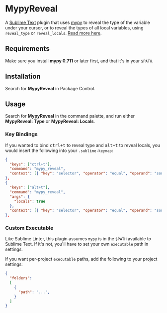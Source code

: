 # MypyReveal

A [Sublime Text](http://www.sublimetext.com/) plugin that uses [mypy](https://mypy.readthedocs.io/en/stable/) to reveal the type of the variable under your cursor, or to reveal the types of all local variables, using `reveal_type` or `reveal_locals`. [Read more here](https://mypy.readthedocs.io/en/latest/cheat_sheet_py3.html#when-you-re-puzzled-or-when-things-are-complicated).

## Requirements

Make sure you install **mypy 0.711** or later first, and that it's in your `$PATH`.

## Installation

Search for **MypyReveal** in Package Control.

## Usage

Search for **MypyReveal** in the command palette, and run either **MypyReveal: Type** or **MypyReveal: Locals**.

### Key Bindings

If you wanted to bind <kbd>ctrl+t</kbd> to reveal type and <kbd>alt+t</kbd> to reveal locals, you would insert the following into your `.sublime-keymap`:

```json
{
  "keys": ["ctrl+t"],
  "command": "mypy_reveal",
  "context": [{ "key": "selector", "operator": "equal", "operand": "source.python" }]
},
{
  "keys": ["alt+t"],
  "command": "mypy_reveal",
  "args": {
    "locals": true
  },
  "context": [{ "key": "selector", "operator": "equal", "operand": "source.python" }]
},
```

### Custom Executable

Like Sublime Linter, this plugin assumes `mypy` is in the `$PATH` available to Sublime Text. If it's not, you'll have to set your own `executable` path in settings.

If you want per-project `executable` paths, add the following to your project settings:

~~~json
{
  "folders":
  [
    {
      "path": "...",
    }
  ]
}
~~~
